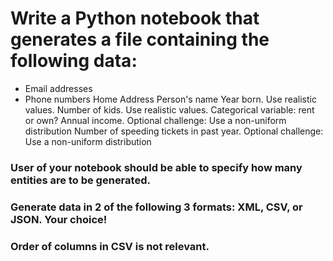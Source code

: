 # Write a Python notebook that generates a file containing the following data:

- Email addresses
- Phone numbers
Home Address
Person's name
Year born. Use realistic values.
Number of kids. Use realistic values.
Categorical variable: rent or own?
Annual income. Optional challenge: Use a non-uniform distribution
Number of speeding tickets in past year. Optional challenge: Use a non-uniform distribution
### User of your notebook should be able to specify how many entities are to be generated.

### Generate data in 2 of the following 3 formats: XML, CSV, or JSON. Your choice!

### Order of columns in CSV is not relevant.
